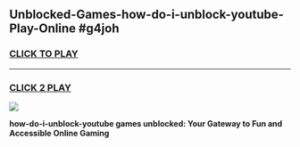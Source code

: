 
## Unblocked-Games-how-do-i-unblock-youtube-Play-Online #g4joh
<h3>
<a href="https://news.freeplayer.one?title=how-do-i-unblock-youtube&ref=3">CLICK TO PLAY</a></h3>
<hr>

<h3>
<a href="https://news.freeplayer.one?title=how-do-i-unblock-youtube&ref=3">CLICK 2 PLAY</a>
  
</h3>

<a href="https://news.freeplayer.one?title=how-do-i-unblock-youtube&ref=3"><img src="https://clearcache.store/games.png"></a>


**how-do-i-unblock-youtube games unblocked: Your Gateway to Fun and Accessible Online Gaming**
